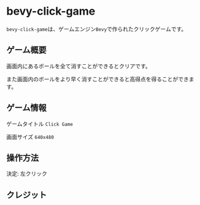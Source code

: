 # bevy-click-game

`bevy-click-game`は、ゲームエンジン`Bevy`で作られたクリックゲームです。

## ゲーム概要

画面内にあるボールを全て消すことができるとクリアです。

また画面内のボールをより早く消すことができると高得点を得ることができます。

## ゲーム情報

ゲームタイトル `Click Game`

画面サイズ `640x480`

## 操作方法

決定: 左クリック

## クレジット
